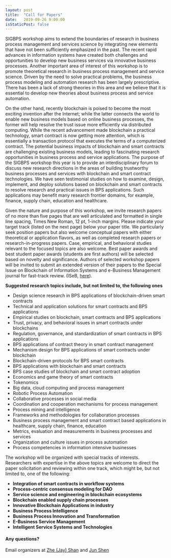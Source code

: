 ```yaml
---
layout: post
title:  "Call for Papers"
date:   2019-09-26 9:00:00
isStaticPost: false
---
```

SIGBPS workshop aims to extend the boundaries of research in business process management and
services science by integrating new elements that have not been sufficiently emphasized in the past. The recent rapid advances in information systems have created both challenges and opportunities to develop new business services via innovative business processes. Another important area of interest of this workshop is to promote theoretical research in business process management and service science. Driven by the need to solve practical problems, the business process modeling and automation research has been largely prescriptive. There has been a lack of strong theories in this area and we believe that it is essential to develop new theories about business process and service automation.

On the other hand, recently blockchain is poised to become the most exciting invention after the Internet; while the latter connects the world to enable new business models based on online business processes, the former will help resolve the trust issue more efficiently via distributed computing. While the recent advancement made blockchain a practical technology, smart contract is now getting more attention, which is essentially a transaction protocol that executes the terms of a computerized contract. The potential business impacts of blockchain and smart contracts are challenging existing business models, leading to fascinating research opportunities in business process and service applications. The purpose of the SIGBPS workshop this year is to provide an interdisciplinary forum to discuss new research directions in the areas of building trustworthy business processes and services with blockchain and smart contract technologies. We have seen testimonial studies on how to examine, design, implement, and deploy solutions based on blockchain and smart contracts to resolve research and practical issues in BPS applications. Such applications may benefit many research frontier domains, for example, finance, supply chain, education and healthcare.

Given the nature and purpose of this workshop, we invite research papers of no more than five pages that are well articulated and formatted in single line spacing, Times New Roman, 12 pt, 1-inch margins. Please indicate your target track (listed on the next page) below your paper title. We particularly seek position papers but also welcome conceptual papers with either theoretical or application flavors, as well as completed research papers or research-in-progress papers. Case, empirical, and behavioral studies relevant to the focused topics are also welcome. Best paper awards and best student paper awards (students are first authors) will be selected based on novelty and significance. Authors of selected workshop papers will be invited to submit an extended version of their papers to the Special Issue on Blockchain of Information Systems and e-Business Management journal for fast-track review. (ISeB, [here](http://www.springer.com/10257)).


__Suggested research topics include, but not limited to, the following ones__
* Design science research in BPS applications of blockchain-driven smart contracts
* Technical and application solutions for smart contracts and BPS applications
* Empirical studies on blockchain, smart contracts and BPS applications
* Trust, privacy, and behavioral issues in smart contracts under blockchains
* Regulation, governance, and standardization of smart contracts in BPS applications
* BPS applications of contract theory in smart contract management
* Mechanism design for BPS applications of smart contracts under blockchain
* Blockchain-driven protocols for BPS smart contracts
* BPS applications with blockchain and smart contracts
* BPS case studies of blockchain and smart contract adoption
* Economics and game theory of smart contracts
* Tokenomics
* Big data, cloud computing and process management
* Robotic Process Automation
* Collaborative processes in social media
* Coordination and cooperation mechanisms for process management
* Process mining and intelligence
* Frameworks and methodologies for collaboration processes
* Business process management and smart contract based applications in healthcare,
supply chain, finance, education
* Metrics, evaluation and measurements in business processes and services
* Organization and culture issues in process automation
* Process competencies in information intensive businesses

The workshop will be organized with special tracks of interests. Researchers with expertise in the above topics are welcome to direct the paper solicitation and reviewing within one track, which might be, but not limited to, one of the following:<br/>

* __Integration of smart contracts in workflow systems__
* __Process-centric consensus modeling for DAO__
* __Service science and engineering in blockchain ecosystems__
* __Blockchain enabled supply chain processes__
* __Innovative Blockchain Applications in industry__
* __Business Process Intelligence__
* __Business Process Innovation and Transformation__
* __E-Business Service Management__
* __Intelligent Service Systems and Technologies__

#### Any questions? 
Email organizers at [Zhe (Jay) Shan](mailto:jayshan@miamioh.edu) and [Jun Shen](mailto:jshen@uow.edu.au)